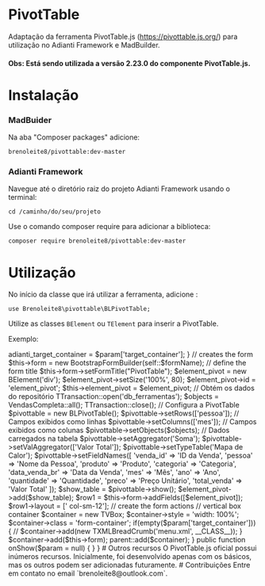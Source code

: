 # PivotTable
Adaptação da ferramenta PivotTable.js (https://pivottable.js.org/) para utilização no Adianti Framework e MadBuilder.
#### Obs: Está sendo utilizada a versão 2.23.0 do componente PivotTable.js.

# Instalação
### MadBuider
Na aba "Composer packages" adicione:

    brenoleite8/pivottable:dev-master

### Adianti Framework
Navegue até o diretório raiz do projeto Adianti Framework usando o terminal:

    cd /caminho/do/seu/projeto

Use o comando composer require para adicionar a biblioteca:

    composer require brenoleite8/pivottable:dev-master

# Utilização

No início da classe que irá utilizar a ferramenta, adicione : 

    use Brenoleite8\pivottable\BLPivotTable;

Utilize as classes ``BElement`` ou ``TElement`` para inserir a PivotTable.

Exemplo: 

<?php

use Brenoleite8\pivottable\BLPivotTable;

class PivotTableForm extends TPage
{
    protected $form;
    private $formFields = [];
    private static $database = '';
    private static $activeRecord = '';
    private static $primaryKey = '';
    private static $formName = 'form_PivotTableForm';

    /**
     * Form constructor
     * @param $param Request
     */
    public function __construct( $param = null)
    {
        parent::__construct();

        if(!empty($param['target_container']))
        {
            $this->adianti_target_container = $param['target_container'];
        }

        // creates the form
        $this->form = new BootstrapFormBuilder(self::$formName);
        // define the form title
        $this->form->setFormTitle("PivotTable");


        $element_pivot = new BElement('div');


        $element_pivot->setSize('100%', 80);

        $element_pivot->id = 'element_pivot';

        $this->element_pivot = $element_pivot;

        // Obtém os dados do repositório
        TTransaction::open('db_ferramentas');
        $objects = VendasCompleta::all();
        TTransaction::close();

        // Configura a PivotTable
        $pivottable = new BLPivotTable();
        $pivottable->setRows(['pessoa']); // Campos exibidos como linhas
        $pivottable->setColumns(['mes']); // Campos exibidos como colunas
        $pivottable->setObjects($objects); // Dados carregados na tabela
        $pivottable->setAggregator('Soma');
        $pivottable->setValAggregator(['Valor Total']);
        $pivottable->setTypeTable('Mapa de Calor');
        $pivottable->setFieldNames([
            'venda_id'      => 'ID da Venda',
            'pessoa'        => 'Nome da Pessoa',
            'produto'       => 'Produto',
            'categoria'     => 'Categoria',
            'data_venda_br' => 'Data da Venda',
            'mes'           => 'Mês',
            'ano'           => 'Ano',
            'quantidade'    => 'Quantidade',
            'preco'         => 'Preço Unitário',
            'total_venda'   => 'Valor Total'
        ]);
        $show_table = $pivottable->show();
        $element_pivot->add($show_table);
        $row1 = $this->form->addFields([$element_pivot]);
        $row1->layout = [' col-sm-12'];

        // create the form actions

        // vertical box container
        $container = new TVBox;
        $container->style = 'width: 100%';
        $container->class = 'form-container';
        if(empty($param['target_container']))
        {
            // $container->add(new TXMLBreadCrumb('menu.xml', __CLASS__));
        }
        $container->add($this->form);

        parent::add($container);

    }

    public function onShow($param = null)
    {               

    } 

}



# Outros recursos
O PivotTable.js oficial possui inúmeros recursos. Inicialmente, foi desenvolvido apenas com os básicos, mas os outros podem ser adicionadas futuramente.

# Contribuições
Entre em contato no email `brenoleite8@outlook.com`.
